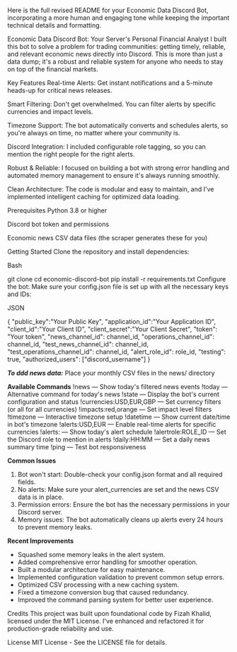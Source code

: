 Here is the full revised README for your Economic Data Discord Bot, incorporating a more human and engaging tone while keeping the important technical details and formatting.

Economic Data Discord Bot: Your Server's Personal Financial Analyst
I built this bot to solve a problem for trading communities: getting timely, reliable, and relevant economic news directly into Discord. This is more than just a data dump; it's a robust and reliable system for anyone who needs to stay on top of the financial markets.

Key Features
Real-time Alerts: Get instant notifications and a 5-minute heads-up for critical news releases.

Smart Filtering: Don't get overwhelmed. You can filter alerts by specific currencies and impact levels.

Timezone Support: The bot automatically converts and schedules alerts, so you're always on time, no matter where your community is.

Discord Integration: I included configurable role tagging, so you can mention the right people for the right alerts.

Robust & Reliable: I focused on building a bot with strong error handling and automated memory management to ensure it's always running smoothly.

Clean Architecture: The code is modular and easy to maintain, and I've implemented intelligent caching for optimized data loading.

Prerequisites
Python 3.8 or higher

Discord bot token and permissions

Economic news CSV data files (the scraper generates these for you)

Getting Started
Clone the repository and install dependencies:

Bash

git clone <repository-url>
cd economic-discord-bot
pip install -r requirements.txt
Configure the bot:
Make sure your config.json file is set up with all the necessary keys and IDs:

JSON

{
  "public_key":"Your Public Key",
  "application_id":"Your Application ID",
  "client_id":"Your Client ID",
  "client_secret":"Your Client Secret",
  "token": "Your token",
  "news_channel_id": channel_id,
  "operations_channel_id": channel_id,
  "test_news_channel_id": channel_id,
  "test_operations_channel_id": channel_id,
  "alert_role_id": role_id,
  "testing": true,
  "authorized_users": ["discord_username"]
}

***To ddd news data:***
Place your monthly CSV files in the news/ directory


**Available Commands**
!news — Show today's filtered news events
!today — Alternative command for today's news
!state — Display the bot's current configuration and status
!currencies:USD,EUR,GBP — Set currency filters (or all for all currencies)
!impacts:red,orange — Set impact level filters
!timezone — Interactive timezone setup
!datetime — Show current date/time in bot's timezone
!alerts:USD,EUR — Enable real-time alerts for specific currencies
!alerts: — Show today's alert schedule
!alertrole:ROLE_ID — Set the Discord role to mention in alerts
!daily:HH:MM — Set a daily news summary time
!ping — Test bot responsiveness


**Common Issues**

1. Bot won't start: Double-check your config.json format and all required fields.
2. No alerts: Make sure your alert_currencies are set and the news CSV data is in place.
3. Permission errors: Ensure the bot has the necessary permissions in your Discord server.
4. Memory issues: The bot automatically cleans up alerts every 24 hours to prevent memory leaks.

**Recent Improvements**
- Squashed some memory leaks in the alert system.
- Added comprehensive error handling for smoother operation.
- Built a modular architecture for easy maintenance.
- Implemented configuration validation to prevent common setup errors.
- Optimized CSV processing with a new caching system.
- Fixed a timezone conversion bug that caused redundancy.
- Improved the command parsing system for better user experience.

Credits
This project was built upon foundational code by Fizah Khalid, licensed under the MIT License. I've enhanced and refactored it for production-grade reliability and use.

License
MIT License - See the LICENSE file for details.
